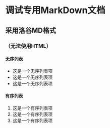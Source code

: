 # 调试专用MarkDown文档
## 采用洛谷MD格式
### （无法使用HTML）

#### 无序列表
- 这是一个无序列表项
- 这是一个无序列表项
- 这是一个无序列表项

#### 有序列表
1. 这是一个有序列表项
2. 这是一个有序列表项
3. 这是一个有序列表项